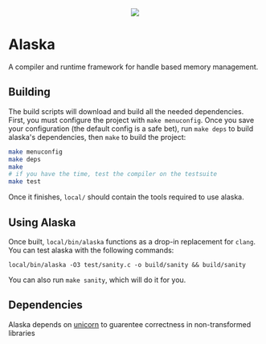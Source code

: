 <div style="text-align:center"><img src="https://i.imgur.com/SOLIBp6.png"/></div>

# Alaska
A compiler and runtime framework for handle based memory management.


## Building

The build scripts will download and build all the needed dependencies. First, you must configure the project with `make menuconfig`. Once you save your configuration (the default config is a safe bet), run `make deps` to build alaska's dependencies, then `make` to build the project:
```bash
make menuconfig
make deps
make
# if you have the time, test the compiler on the testsuite
make test
```

Once it finishes, `local/` should contain the tools required to use alaska.


## Using Alaska

Once built, `local/bin/alaska` functions as a drop-in replacement for `clang`. You can test alaska with the following commands:
```
local/bin/alaska -O3 test/sanity.c -o build/sanity && build/sanity
```
You can also run `make sanity`, which will do it for you.


## Dependencies

Alaska depends on [unicorn](https://www.unicorn-engine.org/) to guarentee correctness in non-transformed libraries
